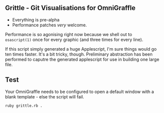 ## Grittle - Git Visualisations for OmniGraffle

* Everything is pre-alpha
* Performance patches _very_ welcome.

Performance is so agonising right now because we shell out to `osascript(1)` once for every graphic (and three times for every line).

If this script simply generated a huge Applescript, I'm sure things would go ten times faster. It's a bit tricky, though.
Preliminary abstraction has been performed to caputre the generated applescript for use in building one large file.


## Test

Your OmniGraffle needs to be configured to open a default window with a blank template - else the script will fail.

`ruby grittle.rb .`

